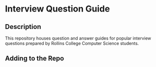 # Interview Question Guide

## Description

This repository houses question and answer guides for popular interview questions prepared by Rollins College Computer Science students.

## Adding to the Repo

